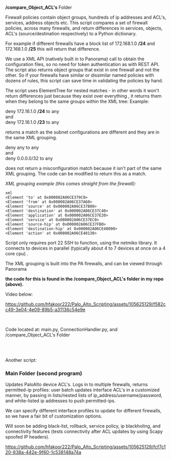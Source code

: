
**/compare_Object_ACL's**  Folder

Firewall policies contain object groups, hundreds of ip addresses and ACL's, services, address objects etc.  This script compares a set of firewall policies, across many firewalls,  and return differences in services, objects, ACL's (source/destination respectively)  to a Python dictionary.  

For example if different firewalls have a block list of 172.168.1.0 **/24** and 172.168.1.0 **/25**  this will return that difference.

  

We use a XML API (natively built in to Panorama) call to obtain the configuration files, so no need for token authentication as with REST API.  The script also returns object groups that exist in one firewall and not the other.  So if your firewalls have similar or dissimilar named policies with dozens of rules, this script can save time in validating the policies by hand. 

The script uses ElementTree for nested matches - in other words it won't return differences just because they exist over everything , it returns them when they belong to the same groups within the XML tree: Example:

deny 172.16.1.0 **/24** to any  
and  
deny 172.16.1.0 **/23** to any  


returns a match as the subnet configurations are different and they are in the same XML grouping.

deny any to any  
and  
deny 0.0.0.0/32 to any


does not return a misconfiguration match because it isn't part of the same XML grouping. The code can be modified to return this as a match.

 

  

_XML grouping example (this comes straight from the firewall):_
```
xml
<Element 'to' at 0x000002A06CE379C0>
<Element 'from' at 0x000002A06CE37A60>
<Element 'source' at 0x000002A06CE37B00>
<Element 'destination' at 0x000002A06CE37C40>
<Element 'application' at 0x000002A06CE37E20>
<Element 'service' at 0x000002A06CE37EC0>
<Element 'source-hip' at 0x000002A06CE37FB0>
<Element 'destination-hip' at 0x000002A06CE40090>
<Element 'action' at 0x000002A06CE40130>
```


Script only requires port 22 SSH to function, using the netmiko library. It connects to devices in parallel (typically about 4 to 7 devices at once on a 4 core cpu) .

The XML grouping is built into the PA firewalls, and can be viewed through Panorama

**the code for this is found in the /compare_Object_ACL's folder
in my repo (above).**    


Video below:


https://github.com/hfakoor222/Palo_Alto_Scripting/assets/105625129/f582cc49-3e04-4e09-89b5-a31136c54e9e  


<br/>
  


  Code located at: main.py, ConnectionHandler.py, and /compare_Object_ACL's  Folder


<br/>
<br/>
      









  



        
  
Another script:
 ### Main Folder (second program)
Updates PaloAlto device ACL's. Logs in to multiple firewalls, returns permitted-ip profiles: 
user batch updates interface ACL's in a customized manner, by passing in lists/nested lists of ip_address/username/password,
and white-listed ip addresses to push permitted-ips. 


We can specify different interface profiles to update for different firewalls, so we have a fair bit of customization options.


Will soon be adding black-list, rollback, service policy, ip blackholing, and connectivity features (tests connectivity after ACL updates by using Scapy spoofed IP headers).




https://github.com/hfakoor222/Palo_Alto_Scripting/assets/105625129/fcf7c120-838a-442e-9f60-1c538148a74a


